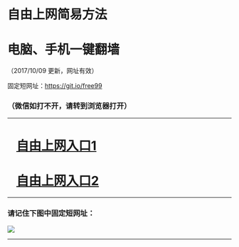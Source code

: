 ﻿# 自由上网简易方法

# 电脑、手机一键翻墙

（2017/10/09 更新，网址有效）

固定短网址：https://git.io/free99

### （微信如打不开，请转到浏览器打开）


***





# &nbsp;&nbsp; <a href="http://ft1434328164.fwq-tz-1001.info/fwqtz01.html?t=100900123286 " target="_blank">自由上网入口1</a>
# &nbsp;&nbsp; <a href="http://ft3172432126.fwq-tz-1002.info/fwqtz02.html?t=100900126121 " target="_blank">自由上网入口2</a>
***

### 请记住下图中固定短网址：

<img src="https://s3-us-west-2.amazonaws.com/fwq-1001/yjfq-20170905okok.png" /> 


***

